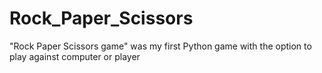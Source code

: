 # Rock_Paper_Scissors

"Rock Paper Scissors game" was my first Python game with the option to play against computer or player

